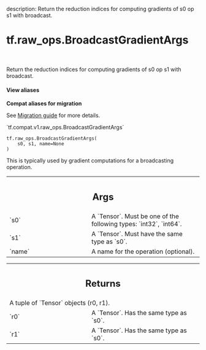 description: Return the reduction indices for computing gradients of s0 op s1 with broadcast.

<div itemscope itemtype="http://developers.google.com/ReferenceObject">
<meta itemprop="name" content="tf.raw_ops.BroadcastGradientArgs" />
<meta itemprop="path" content="Stable" />
</div>

# tf.raw_ops.BroadcastGradientArgs

<!-- Insert buttons and diff -->

<table class="tfo-notebook-buttons tfo-api nocontent" align="left">

</table>



Return the reduction indices for computing gradients of s0 op s1 with broadcast.

<section class="expandable">
  <h4 class="showalways">View aliases</h4>
  <p>
<b>Compat aliases for migration</b>
<p>See
<a href="https://www.tensorflow.org/guide/migrate">Migration guide</a> for
more details.</p>
<p>`tf.compat.v1.raw_ops.BroadcastGradientArgs`</p>
</p>
</section>

<pre class="devsite-click-to-copy prettyprint lang-py tfo-signature-link">
<code>tf.raw_ops.BroadcastGradientArgs(
    s0, s1, name=None
)
</code></pre>



<!-- Placeholder for "Used in" -->

This is typically used by gradient computations for a broadcasting operation.

<!-- Tabular view -->
 <table class="responsive fixed orange">
<colgroup><col width="214px"><col></colgroup>
<tr><th colspan="2"><h2 class="add-link">Args</h2></th></tr>

<tr>
<td>
`s0`
</td>
<td>
A `Tensor`. Must be one of the following types: `int32`, `int64`.
</td>
</tr><tr>
<td>
`s1`
</td>
<td>
A `Tensor`. Must have the same type as `s0`.
</td>
</tr><tr>
<td>
`name`
</td>
<td>
A name for the operation (optional).
</td>
</tr>
</table>



<!-- Tabular view -->
 <table class="responsive fixed orange">
<colgroup><col width="214px"><col></colgroup>
<tr><th colspan="2"><h2 class="add-link">Returns</h2></th></tr>
<tr class="alt">
<td colspan="2">
A tuple of `Tensor` objects (r0, r1).
</td>
</tr>
<tr>
<td>
`r0`
</td>
<td>
A `Tensor`. Has the same type as `s0`.
</td>
</tr><tr>
<td>
`r1`
</td>
<td>
A `Tensor`. Has the same type as `s0`.
</td>
</tr>
</table>

